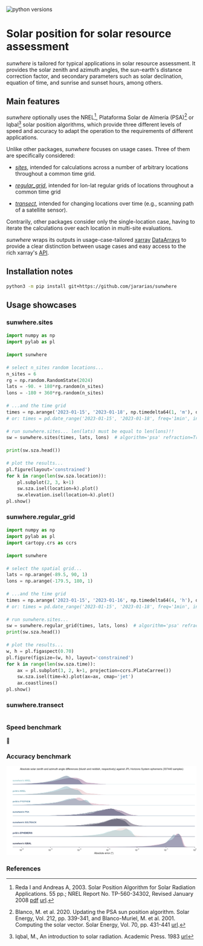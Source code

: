 ![python versions](https://img.shields.io/badge/python-3.8%2C3.9%2C3.10-blue.svg)

# Solar position for solar resource assessment

*sunwhere* is tailored for typical applications in solar resource assessment. It provides the solar zenith and azimuth angles, the sun-earth's distance correction factor, and secondary parameters such as solar declination, equation of time, and sunrise and sunset hours, among others.

## Main features
*sunwhere* optionally uses the NREL[^1], Plataforma Solar de Almería (PSA)[^2] or Iqbal[^3] solar position algorithms, which provide three different levels of speed and accuracy to adapt the operation to the requirements of different applications.

Unlike other packages, *sunwhere* focuses on usage cases. Three of them are specifically considered:

- [_sites_](./api-docs/usecases.md#function-sites), intended for calculations across a number of arbitrary locations throughout a common time grid.

- [_regular_grid_](./api-docs/usecases.md#function-regular_grid), intended for lon-lat regular grids of locations throughout a common time grid

- [_transect_](./api-docs/usecases.md#function-transect), intended for changing locations over time (e.g., scanning path of a satellite sensor).

Contrarily, other packages consider only the single-location case, having to iterate the calculations over each location in multi-site evaluations.

*sunwhere* wraps its outputs in usage-case-tailored [xarray](https://docs.xarray.dev/) [DataArrays](https://docs.xarray.dev/en/latest/user-guide/data-structures.html) to provide a clear distinction between usage cases and easy access to the rich xarray's [API](https://docs.xarray.dev/en/latest/api.html#).

[^1]: Reda I and Andreas A, 2003. Solar Position Algorithm for Solar Radiation Applications. 55 pp.; NREL Report No. TP-560-34302, Revised January 2008 [pdf](http://www.nrel.gov/docs/fy08osti/34302.pdf) [url](https://midcdmz.nrel.gov/spa/).
[^2]: Blanco, M. et al. 2020. Updating the PSA sun position algorithm. Solar Energy, Vol. 212, pp. 339-341, and Blanco-Muriel, M. et al. 2001. Computing the solar vector. Solar Energy, Vol. 70, pp. 431-441 [url](https://doi.org/10.1016/j.solener.2020.10.084).
[^3]: Iqbal, M., An introduction to solar radiation. Academic Press. 1983 [url](https://www.sciencedirect.com/book/9780123737502/an-introduction-to-solar-radiation)

## Installation notes

```sh
python3 -m pip install git+https://github.com/jararias/sunwhere
```

## Usage showcases

### sunwhere.sites

```python
import numpy as np
import pylab as pl

import sunwhere

# select n_sites random locations...
n_sites = 6
rg = np.random.RandomState(2024)
lats = -90. + 180*rg.random(n_sites)
lons = -180 + 360*rg.random(n_sites)

# ...and the time grid
times = np.arange('2023-01-15', '2023-01-18', np.timedelta64(1, 'm'), dtype='datetime64[ns]')
# or: times = pd.date_range('2023-01-15', '2023-01-18', freq='1min', inclusive='left')

# run sunwhere.sites... len(lats) must be equal to len(lons)!!
sw = sunwhere.sites(times, lats, lons)  # algorithm='psa' refraction=True

print(sw.sza.head())

# plot the results...
pl.figure(layout='constrained')
for k in range(len(sw.sza.location)):
    pl.subplot(2, 3, k+1)
    sw.sza.isel(location=k).plot()
    sw.elevation.isel(location=k).plot()
pl.show()
```

### sunwhere.regular_grid

```python
import numpy as np
import pylab as pl
import cartopy.crs as ccrs

import sunwhere

# select the spatial grid...
lats = np.arange(-89.5, 90, 1)
lons = np.arange(-179.5, 180, 1)

# ...and the time grid
times = np.arange('2023-01-15', '2023-01-16', np.timedelta64(4, 'h'), dtype='datetime64[ns]')
# or: times = pd.date_range('2023-01-15', '2023-01-18', freq='1min', inclusive='left')

# run sunwhere.sites...
sw = sunwhere.regular_grid(times, lats, lons)  # algorithm='psa' refraction=True
print(sw.sza.head())

# plot the results...
w, h = pl.figaspect(0.70)
pl.figure(figsize=(w, h), layout='constrained')
for k in range(len(sw.sza.time)):
    ax = pl.subplot(3, 2, k+1, projection=ccrs.PlateCarree())
    sw.sza.isel(time=k).plot(ax=ax, cmap='jet')
    ax.coastlines()
pl.show()
```

### sunwhere.transect

```python
```

### Speed benchmark
:construction_worker:

### Accuracy benchmark

![accuracy benchmark](assets/accuracy_benchmark.png)

### References

